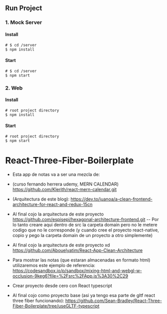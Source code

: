 
## Run Project
### 1. Mock Server
#### Install
```shell
# $ cd /server
$ npm install
```
#### Start
```shell
# $ cd /server
$ npm start
```

### 2. Web
#### Install
```shell
# root project directory
$ npm install
```

#### Start
```shell
# root project directory
$ npm start
```

# React-Three-Fiber-Boilerplate

- Esta app de notas va a ser una mezcla de:
 - (curso fernando herrera udemy, MERN CALENDAR) https://github.com/Klerith/react-mern-calendar.git

 - (Arquitectura de este blog): https://dev.to/juanoa/a-clean-frontend-architecture-for-react-and-redux-15cn
 - Al final cojo la arquitectura de este proyecto https://github.com/espisepi/hexagonal-architecture-frontend.git
   -- Por lo tanto creare aqui dentro de src la carpeta domain pero no le metere codigo que no le corresponde (y cuando cree el proyecto react-native, copio y pego la carpeta domain de un proyecto a otro simplemente)

 -  Al final cojo la arquitectura de este proyecto xd   https://github.com/Abouelyatim/React-App-Clean-Architecture

 - Para mostrar las notas (que estaran almacenadas en formato html) utilizaremos este ejemplo de referencia: https://codesandbox.io/p/sandbox/mixing-html-and-webgl-w-occlusion-9keg6?file=%2Fsrc%2FApp.js%3A30%2C29

 - Crear proyecto desde cero con React typescript
 - Al final cojo como proyecto base (asi ya tengo esa parte de gltf react three fiber funcionando): https://github.com/Sean-Bradley/React-Three-Fiber-Boilerplate/tree/useGLTF-typescript